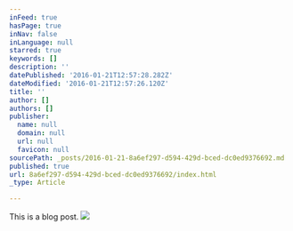 ```yaml
---
inFeed: true
hasPage: true
inNav: false
inLanguage: null
starred: true
keywords: []
description: ''
datePublished: '2016-01-21T12:57:28.282Z'
dateModified: '2016-01-21T12:57:26.120Z'
title: ''
author: []
authors: []
publisher:
  name: null
  domain: null
  url: null
  favicon: null
sourcePath: _posts/2016-01-21-8a6ef297-d594-429d-bced-dc0ed9376692.md
published: true
url: 8a6ef297-d594-429d-bced-dc0ed9376692/index.html
_type: Article

---
```

This is a blog post.
![](https://the-grid-user-content.s3-us-west-2.amazonaws.com/f90a4d25-c1e4-43f4-95d0-14e91648d7e2.JPG)